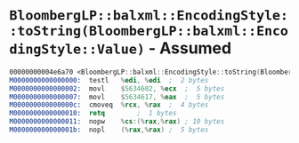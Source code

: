 # `BloombergLP::balxml::EncodingStyle::toString(BloombergLP::balxml::EncodingStyle::Value)` - Assumed

```nasm
00000000004e6a70 <BloombergLP::balxml::EncodingStyle::toString(BloombergLP::balxml::EncodingStyle::Value)>:
M0000000000000000:	testl	%edi, %edi	;  2 bytes
M0000000000000002:	movl	$5634602, %ecx	;  5 bytes
M0000000000000007:	movl	$5634617, %eax	;  5 bytes
M000000000000000c:	cmoveq	%rcx, %rax	;  4 bytes
M0000000000000010:	retq		;  1 bytes
M0000000000000011:	nopw	%cs:(%rax,%rax)	; 10 bytes
M000000000000001b:	nopl	(%rax,%rax)	;  5 bytes
```
